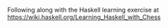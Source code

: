 Following along with the Haskell learning exercise at
https://wiki.haskell.org/Learning_Haskell_with_Chess
